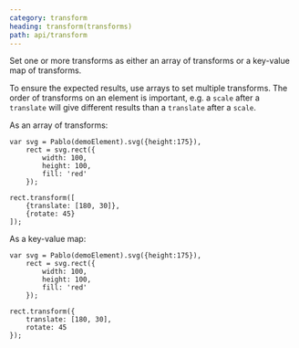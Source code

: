 ```yaml
---
category: transform
heading: transform(transforms)
path: api/transform
---
```



Set one or more transforms as either an array of transforms or a key-value map of transforms.

To ensure the expected results, use arrays to set multiple transforms. The order of transforms on an element is important, e.g. a `scale` after a `translate` will give different results than a `translate` after a `scale`.

As an array of transforms:

    var svg = Pablo(demoElement).svg({height:175}),
        rect = svg.rect({
            width: 100,
            height: 100,
            fill: 'red'
        });

    rect.transform([
        {translate: [180, 30]},
        {rotate: 45}
    ]);

As a key-value map:

    var svg = Pablo(demoElement).svg({height:175}),
        rect = svg.rect({
            width: 100,
            height: 100,
            fill: 'red'
        });

    rect.transform({
        translate: [180, 30],
        rotate: 45
    });

